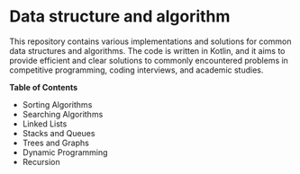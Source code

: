 # Data structure and algorithm 
 This repository contains various implementations and solutions for common data structures and algorithms.  The code is written in Kotlin, and it aims to provide efficient and clear solutions to commonly encountered problems in competitive programming, coding interviews, and academic studies.

**Table of Contents**
- Sorting Algorithms
- Searching Algorithms
- Linked Lists
- Stacks and Queues
- Trees and Graphs
- Dynamic Programming
- Recursion
